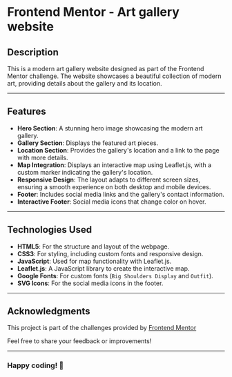 # Frontend Mentor - Art gallery website

## Description 

This is a modern art gallery website designed as part of the Frontend Mentor challenge. The website showcases a beautiful collection of modern art, providing details about the gallery and its location.

---

## Features 

- **Hero Section**: A stunning hero image showcasing the modern art gallery.
- **Gallery Section**: Displays the featured art pieces.
- **Location Section**: Provides the gallery's location and a link to the page with more details.
- **Map Integration**: Displays an interactive map using Leaflet.js, with a custom marker indicating the gallery's location.
- **Responsive Design**: The layout adapts to different screen sizes, ensuring a smooth experience on both desktop and mobile devices.
- **Footer**: Includes social media links and the gallery's contact information.
- **Interactive Footer**: Social media icons that change color on hover.

---

## Technologies Used 

- **HTML5**: For the structure and layout of the webpage.
- **CSS3**: For styling, including custom fonts and responsive design.
- **JavaScript**: Used for map functionality with Leaflet.js.
- **Leaflet.js**: A JavaScript library to create the interactive map.
- **Google Fonts**: For custom fonts (`Big Shoulders Display` and `Outfit`).
- **SVG Icons**: For the social media icons in the footer.
  
---

## Acknowledgments 

This project is part of the challenges provided by [Frontend Mentor](https://www.frontendmentor.io/)

Feel free to share your feedback or improvements!

---

### Happy coding! 🚀
